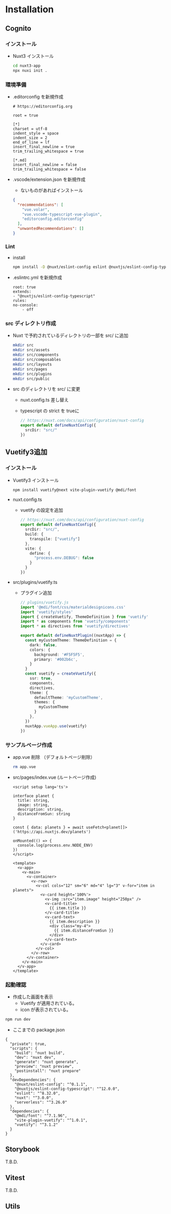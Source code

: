 # Installation

## Cognito

### インストール

- Nuxt3 インストール

  ```bash
  cd nuxt3-app
  npx nuxi init .
  ```

### 環境準備

- .editorconfig を新規作成

  ```
  # https://editorconfig.org

  root = true

  [*]
  charset = utf-8
  indent_style = space
  indent_size = 2
  end_of_line = lf
  insert_final_newline = true
  trim_trailing_whitespace = true

  [*.md]
  insert_final_newline = false
  trim_trailing_whitespace = false
  ```

- .vscode/extension.json を新規作成

  - ないものがあればインストール

  ```json
  {
    "recommendations": [
      "vue.volar",
      "vue.vscode-typescript-vue-plugin",
      "editorconfig.editorconfig"
    ],
    "unwantedRecommendations": []
  }
  ```

### Lint

- install

  ```bash
  npm install -D @nuxt/eslint-config eslint @nuxtjs/eslint-config-typescript
  ```

- .eslintrc.yml を新規作成

  ```
  root: true
  extends:
  - "@nuxtjs/eslint-config-typescript"
  rules:
  no-console:
      - off
  ```

### src ディレクトリ作成

- Nuxt で予約されているディレクトリの一部を src/ に追加

  ```bash
  mkdir src
  mkdir src/assets
  mkdir src/components
  mkdir src/composables
  mkdir src/layouts
  mkdir src/pages
  mkdir src/plugins
  mkdir src/public
  ```

- src のディレクトリを src/ に変更
  - nuxt.config.ts 差し替え
  - typescript の strict を trueに
  
    ```typescript
    // https://nuxt.com/docs/api/configuration/nuxt-config
    export default defineNuxtConfig({
      srcDir: "src/"
    })
    ```

## Vuetify3追加

### インストール 

- Vuetify3 インストール

  ```bash
  npm install vuetify@next vite-plugin-vuetify @mdi/font
  ```

- nuxt.config.ts

  - vuetify の設定を追加

    ```typescript
    // https://nuxt.com/docs/api/configuration/nuxt-config
    export default defineNuxtConfig({
      srcDir: "src/",
      build: {
        transpile: ["vuetify"]
      },
      vite: {
        define: {
          "process.env.DEBUG": false
        }
      }
    })
    ```

- src/plugins/vuetify.ts

  - プラグイン追加

    ```typescript
    // plugins/vuetify.js
    import '@mdi/font/css/materialdesignicons.css'
    import 'vuetify/styles'
    import { createVuetify, ThemeDefinition } from 'vuetify'
    import * as components from 'vuetify/components'
    import * as directives from 'vuetify/directives'

    export default defineNuxtPlugin((nuxtApp) => {
      const myCustomTheme: ThemeDefinition = {
        dark: false,
        colors: {
          background: '#F5F5F5',
          primary: '#002b6c',
        }
      }
      const vuetify = createVuetify({
        ssr: true,
        components,
        directives,
        theme: {
          defaultTheme: 'myCustomTheme',
          themes: {
            myCustomTheme
          }
        },
      })
      nuxtApp.vueApp.use(vuetify)
    })
    ```

### サンプルページ作成

- app.vue 削除 （デフォルトページ削除）

  ```bash
  rm app.vue
  ```

- src/pages/index.vue (ルートページ作成)

  ```vue
  <script setup lang='ts'>

  interface planet {
    title: string,
    image: string,
    description: string,
    distanceFromSun: string
  }

  const { data: planets } = await useFetch<planet[]>('https://api.nuxtjs.dev/planets')

  onMounted(() => {
    console.log(process.env.NODE_ENV)
  })
  </script>

  <template>
    <v-app>
      <v-main>
        <v-container>
          <v-row>
            <v-col cols="12" sm="6" md="4" lg="3" v-for="item in planets">
              <v-card height='100%'>
                <v-img :src="item.image" height="250px" />
                <v-card-title>
                  {{ item.title }}
                </v-card-title>
                <v-card-text>
                  {{ item.description }}
                  <div class="my-4">
                    {{ item.distanceFromSun }}
                  </div>
                </v-card-text>
              </v-card>
            </v-col>
          </v-row>
        </v-container>
      </v-main>
    </v-app>
  </template>
  ```

### 起動確認

- 作成した画面を表示
  - Vuetify が適用されている。
  - icon が表示されている。

```bash
npm run dev
```

- ここまでの package.json

```
{
  "private": true,
  "scripts": {
    "build": "nuxt build",
    "dev": "nuxt dev",
    "generate": "nuxt generate",
    "preview": "nuxt preview",
    "postinstall": "nuxt prepare"
  },
  "devDependencies": {
    "@nuxt/eslint-config": "^0.1.1",
    "@nuxtjs/eslint-config-typescript": "^12.0.0",
    "eslint": "^8.32.0",
    "nuxt": "^3.0.0",
    "serverless": "^3.26.0"
  },
  "dependencies": {
    "@mdi/font": "^7.1.96",
    "vite-plugin-vuetify": "^1.0.1",
    "vuetify": "^3.1.2"
  }
}
```


## Storybook

T.B.D.

## Vitest

T.B.D.

## Utils
